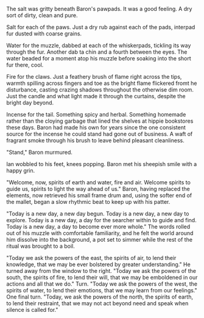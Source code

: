 The salt was gritty beneath Baron's pawpads. It was a good feeling. A dry sort of dirty, clean and pure.

Salt for each of the paws. Just a dry rub against each of the pads, interpad fur dusted with coarse grains.

Water for the muzzle, dabbed at each of the whiskerpads, tickling its way through the fur. Another dab ta chin and a fourth between the eyes. The water beaded for a moment atop his muzzle before soaking into the short fur there, cool.

Fire for the claws. Just a feathery brush of flame right across the tips, warmth spilling across fingers and toe as the bright flame flickered fromt he disturbance, casting crazing shadows throughout the otherwise dim room. Just the candle and what light made it through the curtains, despite the bright day beyond.

Incense for the tail. Something spicy and herbal. Something homemade rather than the cloying garbage that lined the shelves at hippie bookstores these days. Baron had made his own for years since the one consistent source for the incense he could stand had gone out of business. A waft of fragrant smoke through his brush to leave behind pleasant cleanliness.

"Stand," Baron murmured.

Ian wobbled to his feet, knees popping. Baron met his sheepish smile with a happy grin.

"Welcome, now, spirits of earth and water, fire and air. Welcome spirits to guide us, spirits to light the way ahead of us." Baron, having replaced the elements, now retrieved his small frame drum and, using the softer end of the mallet, began a slow rhythmic beat to keep up with his patter.

"Today is a new day, a new day begun. Today is a new day, a new day to explore. Today is a new day, a day for the searcher within to guide and find. Today is a new day, a day to become ever more whole." The words rolled out of his muzzle with comfortable familiarity, and he felt the world around him dissolve into the background, a pot set to simmer while the rest of the ritual was brought to a boil.

"Today we ask the powers of the east, the spirits of air, to lend their knowledge, that we may be ever bolstered by greater understanding." He turned away from the window to the right. "Today we ask the powers of the south, the spirits of fire, to lend their will, that we may be emboldened in our actions and all that we do." Turn. "Today we ask the powers of the west, the spirits of water, to lend their emotions, that we may learn from our feelings." One final turn. "Today, we ask the powers of the north, the spirits of earth, to lend their restraint, that we may not act beyond need and speak when silence is called for."
